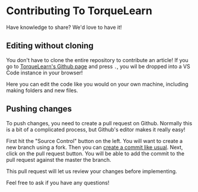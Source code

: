 # Contributing To TorqueLearn

Have knowledge to share? We'd love to have it!

## Editing without cloning

You don't have to clone the entire repository to contribute an article! If you go to [TorqueLearn's Github page](https://github.com/TexasTorque/TorqueLearn) and press `.`, you wil be dropped into a VS Code instance in your browser!

Here you can edit the code like you would on your own machine, including making folders and new files.

## Pushing changes

To push changes, you need to create a pull request on Github. Normally this is a bit of a complicated process, but Github's editor makes it really easy!

First hit the "Source Control" button on the left. You will want to create a new branch using a fork. Then you can [create a commit like usual](Tutorials/Git%20Use/How%20to%20Use%20VSCode%20Git). Next, click on the pull request button. You will be able to add the commit to the pull request against the master the branch. 

This pull request will let us review your changes before implementing. 

Feel free to ask if you have any questions!